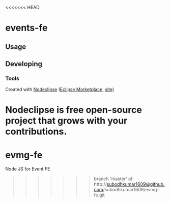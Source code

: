 <<<<<<< HEAD


# events-fe



## Usage



## Developing



### Tools

Created with [Nodeclipse](https://github.com/Nodeclipse/nodeclipse-1)
 ([Eclipse Marketplace](http://marketplace.eclipse.org/content/nodeclipse), [site](http://www.nodeclipse.org))   

Nodeclipse is free open-source project that grows with your contributions.
=======
# evmg-fe
Node JS for Event FE
>>>>>>> branch 'master' of http://subodhkumar1609@github.com/subodhkumar1609/evmg-fe.git
